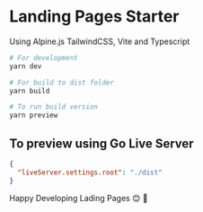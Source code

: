 # Landing Pages Starter
Using Alpine.js TailwindCSS, Vite and Typescript

```bash
# For development 
yarn dev

# For build to dist folder
yarn build

# To run build version
yarn preview 

```

## To preview using Go Live Server 
```json
{
  "liveServer.settings.root": "./dist"
}
```

Happy Developing Lading Pages :blush: :clap:
